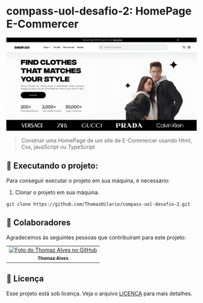 # compass-uol-desafio-2: HomePage E-Commercer

<img src="assets/imagem_de_apresentacao.jpeg" alt="Imagem de apresentação do projeto">

> Construir uma HomePage de um site de E-Commercer usando Html, Css, javaScript ou TypeScript

## 🚀 Executando o projeto: 

Para conseguir executar o projeto em sua máquina, é necessário:

1. Clonar o projeto em sua máquina.

```
git clone https://github.com/ThomazHilario/compass-uol-desafio-2.git
```
## 🤝 Colaboradores

Agradecemos às seguintes pessoas que contribuíram para este projeto:

<table>
  <tr>
    <td align="center">
      <a href="#" title="defina o título do link">
        <img src="https://avatars.githubusercontent.com/u/72676393?v=4" width="100px;" alt="Foto do Thomaz Alves no GitHub"/><br>
        <sub>
          <b>Thomaz Alves</b>
        </sub>
      </a>
    </td>
  </tr>
</table>

## 📝 Licença

Esse projeto está sob licença. Veja o arquivo [LICENÇA](LICENSE) para mais detalhes.